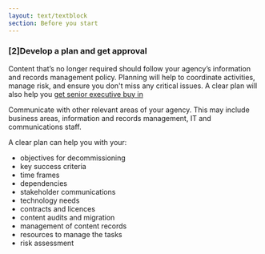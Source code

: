 ```yaml
---
layout: text/textblock
section: Before you start
---
```

### [2]Develop a plan and get approval
Content that’s no longer required should follow your agency’s information and records management policy. Planning will help to coordinate activities, manage risk, and ensure you don't miss any critical issues. A clear plan will also help you [get senior executive buy in](/content-strategy/start-content-strategy/senior-executive-buy-in/)

Communicate with other relevant areas of your agency. This may include business areas, information and records management, IT and communications staff. 

A clear plan can help you with your:
- objectives for decommissioning
- key success criteria
- time frames
- dependencies
- stakeholder communications
- technology needs
- contracts and licences
- content audits and migration
- management of content records
- resources to manage the tasks
- risk assessment